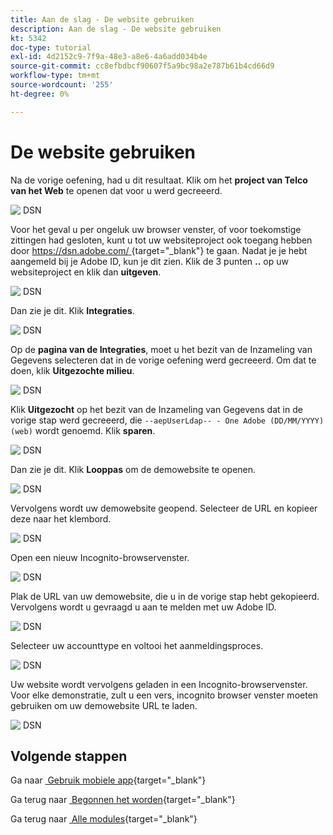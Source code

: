 ```yaml
---
title: Aan de slag - De website gebruiken
description: Aan de slag - De website gebruiken
kt: 5342
doc-type: tutorial
exl-id: 4d2152c9-7f9a-48e3-a8e6-4a6add034b4e
source-git-commit: cc8efbdbcf90607f5a9bc98a2e787b61b4cd66d9
workflow-type: tm+mt
source-wordcount: '255'
ht-degree: 0%

---
```


# De website gebruiken

Na de vorige oefening, had u dit resultaat. Klik om het **project van Telco van het Web** te openen dat voor u werd gecreeerd.

![&#x200B; DSN &#x200B;](./images/dsn5a.png)

Voor het geval u per ongeluk uw browser venster, of voor toekomstige zittingen had gesloten, kunt u tot uw websiteproject ook toegang hebben door [&#x200B; https://dsn.adobe.com/ &#x200B;](https://dsn.adobe.com/){target="_blank"} te gaan. Nadat je je hebt aangemeld bij je Adobe ID, kun je dit zien. Klik de 3 punten **..** op uw websiteproject en klik dan **uitgeven**.

![&#x200B; DSN &#x200B;](./images/web8.png)

Dan zie je dit. Klik **Integraties**.

![&#x200B; DSN &#x200B;](./images/web1.png)

Op de **pagina van de Integraties**, moet u het bezit van de Inzameling van Gegevens selecteren dat in de vorige oefening werd gecreeerd. Om dat te doen, klik **Uitgezochte milieu**.

![&#x200B; DSN &#x200B;](./images/web2.png)

Klik **Uitgezocht** op het bezit van de Inzameling van Gegevens dat in de vorige stap werd gecreeerd, die `--aepUserLdap-- - One Adobe (DD/MM/YYYY) (web)` wordt genoemd. Klik **sparen**.

![&#x200B; DSN &#x200B;](./images/web2a.png)

Dan zie je dit. Klik **Looppas** om de demowebsite te openen.

![&#x200B; DSN &#x200B;](./images/web2b.png)

Vervolgens wordt uw demowebsite geopend. Selecteer de URL en kopieer deze naar het klembord.

![&#x200B; DSN &#x200B;](./images/web3.png)

Open een nieuw Incognito-browservenster.

![&#x200B; DSN &#x200B;](./images/web4.png)

Plak de URL van uw demowebsite, die u in de vorige stap hebt gekopieerd. Vervolgens wordt u gevraagd u aan te melden met uw Adobe ID.

![&#x200B; DSN &#x200B;](./images/web5.png)

Selecteer uw accounttype en voltooi het aanmeldingsproces.

![&#x200B; DSN &#x200B;](./images/web6.png)

Uw website wordt vervolgens geladen in een Incognito-browservenster. Voor elke demonstratie, zult u een vers, incognito browser venster moeten gebruiken om uw demowebsite URL te laden.

![&#x200B; DSN &#x200B;](./images/web7.png)

## Volgende stappen

Ga naar [&#x200B; Gebruik mobiele app &#x200B;](./ex5.md){target="_blank"}

Ga terug naar [&#x200B; Begonnen het worden &#x200B;](./getting-started.md){target="_blank"}

Ga terug naar [&#x200B; Alle modules &#x200B;](./../../../overview.md){target="_blank"}